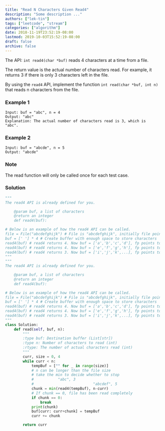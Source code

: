 ```yaml
---
title: "Read N Characters Given Read4"
description: "Some description ..."
authors: ["lek-tin"]
tags: ["leetcode", "stream"]
categories: ["algorithm"]
date: 2018-11-19T23:52:19-08:00
lastmod: 2019-10-03T15:52:19-08:00
draft: false
archive: false
---
```

The API: `int read4(char *buf)` reads 4 characters at a time from a file.

The return value is the actual number of characters read. For example, it returns 3 if there is only 3 characters left in the file.

By using the `read4` API, implement the function `int read(char *buf, int n) `that reads n characters from the file.

### Example 1
```
Input: buf = "abc", n = 4
Output: "abc"
Explanation: The actual number of characters read is 3, which is "abc".
```
### Example 2
```
Input: buf = "abcde", n = 5
Output: "abcde"
```
### Note
The read function will only be called once for each test case.
### Solution
```python
"""
The read4 API is already defined for you.

    @param buf, a list of characters
    @return an integer
    def read4(buf):

# Below is an example of how the read4 API can be called.
file = File("abcdefghijk") # File is "abcdefghijk", initially file pointer (fp) points to 'a'
buf = [' '] * 4 # Create buffer with enough space to store characters
read4(buf) # read4 returns 4. Now buf = ['a','b','c','d'], fp points to 'e'
read4(buf) # read4 returns 4. Now buf = ['e','f','g','h'], fp points to 'i'
read4(buf) # read4 returns 3. Now buf = ['i','j','k',...], fp points to end of file
"""
"""
The read4 API is already defined for you.

    @param buf, a list of characters
    @return an integer
    def read4(buf):

# Below is an example of how the read4 API can be called.
file = File("abcdefghijk") # File is "abcdefghijk", initially file pointer (fp) points to 'a'
buf = [' '] * 4 # Create buffer with enough space to store characters
read4(buf) # read4 returns 4. Now buf = ['a','b','c','d'], fp points to 'e'
read4(buf) # read4 returns 4. Now buf = ['e','f','g','h'], fp points to 'i'
read4(buf) # read4 returns 3. Now buf = ['i','j','k',...], fp points to end of file
"""
class Solution:
    def read(self, buf, n):
        """
        :type buf: Destination buffer (List[str])
        :type n: Number of characters to read (int)
        :rtype: The number of actual characters read (int)
        """
        curr, size = 0, 4
        while curr < n:
            tempBuf = ["" for _ in range(size)]
            # n can be longer than the file size
            # take the min to decide whether to stop
            #           "abc", 3
            #                           "abcdef", 5
            chunk = min(read4(tempBuf), n-curr)
            # If chunk == 0, file has been read completely
            if chunk == 0:
                break
            print(chunk)
            buf[curr: curr+chunk] = tempBuf
            curr += chunk

        return curr
```